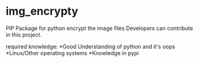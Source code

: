# img_encrypty
PIP Package for python encrypt the image files
Developers can contribute in this project.

required knowledge:
*Good Understanding of python and it's oops
*Linux/Other operating systems
*Knowledge in pypi
